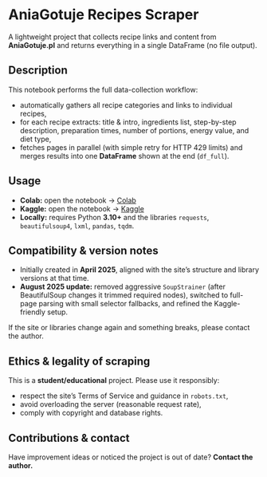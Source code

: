 # AniaGotuje Recipes Scraper

A lightweight project that collects recipe links and content from **AniaGotuje.pl** and returns everything in a single DataFrame (no file output).

## Description
This notebook performs the full data-collection workflow:
- automatically gathers all recipe categories and links to individual recipes,
- for each recipe extracts: title & intro, ingredients list, step-by-step description, preparation times, number of portions, energy value, and diet type,
- fetches pages in parallel (with simple retry for HTTP 429 limits) and merges results into one **DataFrame** shown at the end (`df_full`).

## Usage
- **Colab:** open the notebook → [Colab](https://colab.research.google.com/drive/16vtPFiU6ftd2vZAU-77HwGbIuhrg7A1b)  
- **Kaggle:** open the notebook → [Kaggle](https://www.kaggle.com/code/bartekmietlicki/aniagotuje-recipes-scraper)  
- **Locally:** requires Python **3.10+** and the libraries `requests`, `beautifulsoup4`, `lxml`, `pandas`, `tqdm`.

## Compatibility & version notes
- Initially created in **April 2025**, aligned with the site’s structure and library versions at that time.  
- **August 2025 update:** removed aggressive `SoupStrainer` (after BeautifulSoup changes it trimmed required nodes), switched to full-page parsing with small selector fallbacks, and refined the Kaggle-friendly setup.

If the site or libraries change again and something breaks, please contact the author.

## Ethics & legality of scraping
This is a **student/educational** project. Please use it responsibly:
- respect the site’s Terms of Service and guidance in `robots.txt`,
- avoid overloading the server (reasonable request rate),
- comply with copyright and database rights.

## Contributions & contact
Have improvement ideas or noticed the project is out of date? **Contact the author.**
